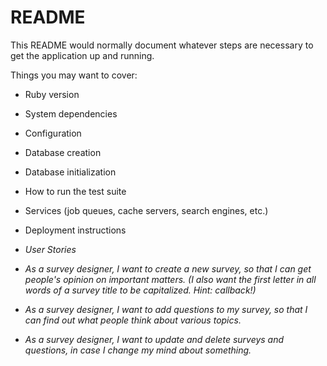# README

This README would normally document whatever steps are necessary to get the
application up and running.

Things you may want to cover:

* Ruby version

* System dependencies

* Configuration

* Database creation

* Database initialization

* How to run the test suite

* Services (job queues, cache servers, search engines, etc.)

* Deployment instructions

* _User Stories_

* _As a survey designer, I want to create a new survey, so that I can get people's opinion on important matters. (I also want the first letter in all words of a survey title to be capitalized. Hint: callback!)_

* _As a survey designer, I want to add questions to my survey, so that I can find out what people think about various topics._

* _As a survey designer, I want to update and delete surveys and questions, in case I change my mind about something._